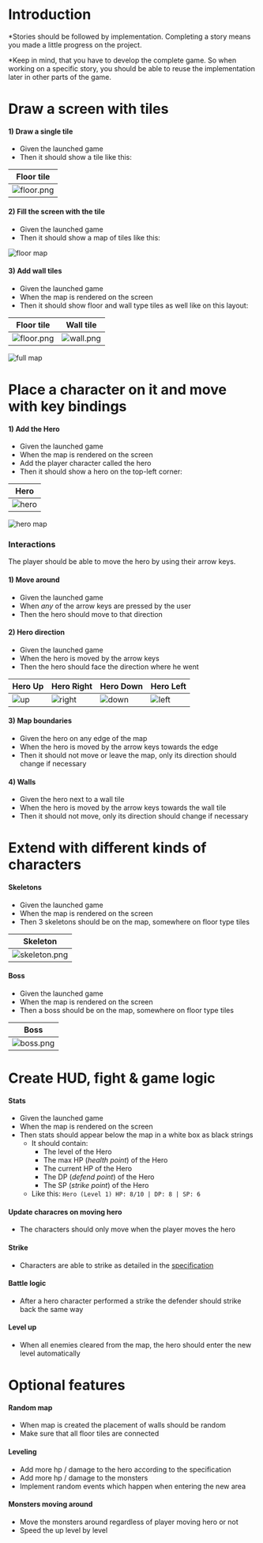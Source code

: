 # Introduction

*Stories should be followed by implementation. Completing a story means you made a little progress on the project. 

*Keep in mind, that you have to develop the complete game. So when working on a specific story, you should be able to reuse the implementation later in other parts of the game.

# Draw a screen with tiles

#### 1) Draw a single tile
 - Given the launched game
 - Then it should show a tile like this:   

 |Floor tile|
 |----------|
 |![floor.png](assets/floor.png)|

#### 2) Fill the screen with the tile
 - Given the launched game
 - Then it should show a map of tiles like this:

 ![floor map](assets/floor-map.png)

#### 3) Add wall tiles
 - Given the launched game
 - When the map is rendered on the screen
 - Then it should show floor and wall type tiles as well like on this layout:

Floor tile | Wall tile
---------- | ---------
![floor.png](assets/floor.png) | ![wall.png](assets/wall.png)

![full map](assets/full-map.png)


# Place a character on it and move with key bindings

#### 1) Add the Hero
 - Given the launched game
 - When the map is rendered on the screen
 - Add the player character called the hero
 - Then it should show a hero on the top-left corner:

| Hero |
| ------ |
| ![hero](assets/hero-down.png) |

 ![hero map](assets/hero-map.png)

### Interactions

The player should be able to move the hero by using their arrow keys.

#### 1) Move around
 - Given the launched game
 - When *any* of the arrow keys are pressed by the user
 - Then the hero should move to that direction

#### 2) Hero direction
 - Given the launched game
 - When the hero is moved by the arrow keys
 - Then the hero should face the direction where he went

| Hero Up | Hero Right | Hero Down | Hero Left |
| ------- | ---------- | --------- | --------- |
| ![up](assets/hero-up.png) | ![right](assets/hero-right.png) | ![down](assets/hero-down.png) | ![left](assets/hero-left.png) |

#### 3) Map boundaries
 - Given the hero on any edge of the map
 - When the hero is moved by the arrow keys towards the edge
 - Then it should not move or leave the map, only its direction should change if necessary

#### 4) Walls
 - Given the hero next to a wall tile
 - When the hero is moved by the arrow keys towards the wall tile
 - Then it should not move, only its direction should change if necessary

# Extend with different kinds of characters

#### Skeletons
 - Given the launched game
 - When the map is rendered on the screen
 - Then 3 skeletons should be on the map, somewhere on floor type tiles

| Skeleton |
| ---------- |
| ![skeleton.png](assets/skeleton.png) |

#### Boss
 - Given the launched game
 - When the map is rendered on the screen
 - Then a boss should be on the map, somewhere on floor type tiles

| Boss |
| ---- |
| ![boss.png](assets/boss.png) |

# Create HUD, fight & game logic

#### Stats
 - Given the launched game
 - When the map is rendered on the screen
 - Then stats should appear below the map in a white box as black strings
   - It should contain:
      - The level of the Hero
      - The max HP (_health point_) of the Hero
      - The current HP of the Hero
      - The DP (_defend point_) of the Hero
      - The SP (_strike point_) of the Hero
   - Like this: `Hero (Level 1) HP: 8/10 | DP: 8 | SP: 6`

#### Update characres on moving hero
- The characters should only move when the player moves the hero

#### Strike
- Characters are able to strike as detailed in the [specification](specification.md)

#### Battle logic
- After a hero character performed a strike the defender should strike back the same way

#### Level up
- When all enemies cleared from the map, the hero should enter the new level automatically

# Optional features

#### Random map
- When map is created the placement of walls should be random
- Make sure that all floor tiles are connected

#### Leveling
- Add more hp / damage to the hero according to the specification
- Add more hp / damage to the monsters
- Implement random events which happen when entering the new area

#### Monsters moving around
- Move the monsters around regardless of player moving hero or not
- Speed the up level by level
